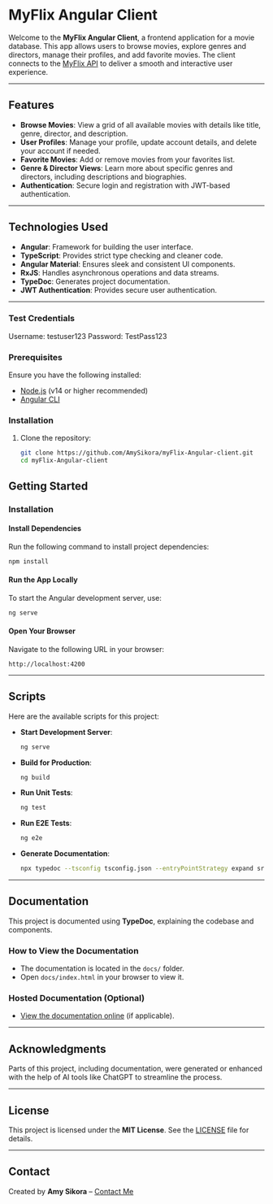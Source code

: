 # MyFlix Angular Client

Welcome to the **MyFlix Angular Client**, a frontend application for a movie database. This app allows users to browse movies, explore genres and directors, manage their profiles, and add favorite movies. The client connects to the [MyFlix API](https://github.com/AmySikora/movie_api) to deliver a smooth and interactive user experience.

---

## Features

- **Browse Movies**: View a grid of all available movies with details like title, genre, director, and description.
- **User Profiles**: Manage your profile, update account details, and delete your account if needed.
- **Favorite Movies**: Add or remove movies from your favorites list.
- **Genre & Director Views**: Learn more about specific genres and directors, including descriptions and biographies.
- **Authentication**: Secure login and registration with JWT-based authentication.

---

## Technologies Used

- **Angular**: Framework for building the user interface.
- **TypeScript**: Provides strict type checking and cleaner code.
- **Angular Material**: Ensures sleek and consistent UI components.
- **RxJS**: Handles asynchronous operations and data streams.
- **TypeDoc**: Generates project documentation.
- **JWT Authentication**: Provides secure user authentication.

---

### Test Credentials

Username: testuser123
Password: TestPass123

### Prerequisites

Ensure you have the following installed:
- [Node.js](https://nodejs.org/) (v14 or higher recommended)
- [Angular CLI](https://angular.io/cli)

### Installation

1. Clone the repository:
   ```bash
   git clone https://github.com/AmySikora/myFlix-Angular-client.git
   cd myFlix-Angular-client

## Getting Started

### Installation

#### Install Dependencies
Run the following command to install project dependencies:

```bash
npm install
```

#### Run the App Locally
To start the Angular development server, use:

```bash
ng serve
```

#### Open Your Browser
Navigate to the following URL in your browser:

```plaintext
http://localhost:4200
```

---

## Scripts

Here are the available scripts for this project:

- **Start Development Server**:
  ```bash
  ng serve
  ```
- **Build for Production**:
  ```bash
  ng build
  ```
- **Run Unit Tests**:
  ```bash
  ng test
  ```
- **Run E2E Tests**:
  ```bash
  ng e2e
  ```
- **Generate Documentation**:
  ```bash
  npx typedoc --tsconfig tsconfig.json --entryPointStrategy expand src/app --out docs
  ```

---

## Documentation

This project is documented using **TypeDoc**, explaining the codebase and components.

### How to View the Documentation
- The documentation is located in the `docs/` folder.
- Open `docs/index.html` in your browser to view it.

### Hosted Documentation (Optional)
- [View the documentation online](#) (if applicable).

---

## Acknowledgments

Parts of this project, including documentation, were generated or enhanced with the help of AI tools like ChatGPT to streamline the process.

---

## License

This project is licensed under the **MIT License**. See the [LICENSE](LICENSE) file for details.

---

## Contact

Created by **Amy Sikora** – [Contact Me](mailto:amy.sikora@example.com)
